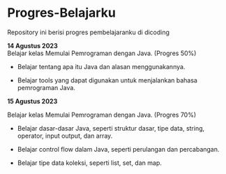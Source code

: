 # Progres-Belajarku
Repository ini berisi progres pembelajaranku di dicoding

**14 Agustus 2023**  
Belajar kelas Memulai Pemrograman dengan Java. (Progres 50%)

* Belajar tentang apa itu Java dan alasan menggunakannya.

* Belajar tools yang dapat digunakan untuk menjalankan bahasa pemrograman Java.

**15 Agustus 2023**

Belajar kelas Memulai Pemrograman dengan Java. (Progres 70%)

  * Belajar dasar-dasar Java, seperti struktur dasar, tipe data, string, operator, input output, dan array.

  * Belajar control flow dalam Java, seperti perulangan dan percabangan.

  * Belajar tipe data koleksi, seperti list, set, dan map.
